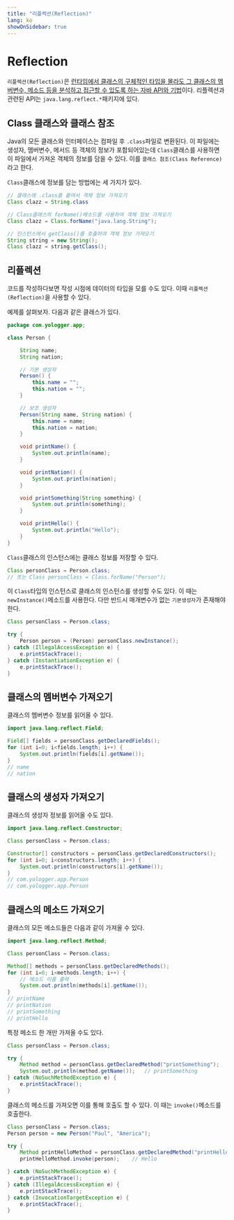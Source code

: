 ```yaml
---
title: "리플렉션(Reflection)"
lang: ko
showOnSidebar: true
---
```


# Reflection
`리플렉션(Reflection)`은 <u>런타임에서 클래스의 구체적인 타입을 몰라도 그 클래스의 멤버변수, 메소드 등을 분석하고 접근할 수 있도록 하는 자바 API와 기법</u>이다. 리플렉션과 관련된 API는 `java.lang.reflect.*`패키지에 있다.

## Class 클래스와 클래스 참조
Java의 모든 클래스와 인터페이스는 컴파일 후 `.class`파일로 변환된다. 이 파일에는 생성자, 멤버변수, 메서드 등 객체의 정보가 포함되어있는데 `Class`클래스를 사용하면 이 파일에서 가져온 객체의 정보를 담을 수 있다. 이를 `클래스 참조(Class Reference)`라고 한다.

`Class`클래스에 정보를 담는 방법에는 세 가지가 있다. 
``` java
// 클래스에 .class를 붙여서 객체 정보 가져오기
Class clazz = String.class
```
``` java
// Class클래스의 forName()메소드를 사용하여 객체 정보 가져오기
Class clazz = Class.forName("java.lang.String");
```
``` java
// 인스턴스에서 getClass()를 호출하여 객체 정보 가져오기
String string = new String();
Class clazz = string.getClass();
```

## 리플렉션
코드를 작성하다보면 작성 시점에 데이터의 타입을 모를 수도 있다. 이때 `리플렉션(Reflection)`을 사용할 수 있다. 

예제를 살펴보자. 다음과 같은 클래스가 있다.
``` java
package com.yologger.app;

class Person {

    String name;
    String nation;

    // 기본 생성자
    Person() {
        this.name = "";
        this.nation = "";
    }

    // 보조 생성자
    Person(String name, String nation) {
        this.name = name;
        this.nation = nation;
    }

    void printName() {
        System.out.println(name);
    }

    void printNation() {
        System.out.println(nation);
    }

    void printSomething(String something) {
        System.out.println(something);
    }

    void printHello() {
        System.out.println("Hello");
    }
}
```
`Class`클래스의 인스턴스에는 클래스 정보를 저장할 수 있다.
``` java
Class personClass = Person.class;
// 또는 Class personClass = Class.forName("Person");
```
이 `Class`타입의 인스턴스로 클래스의 인스턴스를 생성할 수도 있다. 이 때는 `newInstance()`메소드를 사용한다. 다만 반드시 매개변수가 없는 `기본생성자`가 존재해야 한다.
``` java
Class personClass = Person.class;

try {
    Person person = (Person) personClass.newInstance();
} catch (IllegalAccessException e) {
    e.printStackTrace();
} catch (InstantiationException e) {
    e.printStackTrace();
}
```
## 클래스의 멤버변수 가져오기
클래스의 멤버변수 정보를 읽어올 수 있다.
``` java
import java.lang.reflect.Field;

Field[] fields = personClass.getDeclaredFields();
for (int i=0; i<fields.length; i++) {
    System.out.println(fields[i].getName());
}
// name
// nation
```
## 클래스의 생성자 가져오기
클래스의 생성자 정보를 읽어올 수도 있다.
``` java
import java.lang.reflect.Constructor;

Class personClass = Person.class;

Constructor[] constructors = personClass.getDeclaredConstructors();
for (int i=0; i<constructors.length; i++) {
    System.out.println(constructors[i].getName());
}
// com.yologger.app.Person
// com.yologger.app.Person
```
## 클래스의 메소드 가져오기
클래스의 모든 메소드들은 다음과 같이 가져올 수 있다.
``` java
import java.lang.reflect.Method;

Class personClass = Person.class;

Method[] methods = personClass.getDeclaredMethods();
for (int i=0; i<methods.length; i++) {
    // 메소드 이름 출력
    System.out.println(methods[i].getName());
}
// printName
// printNation
// printSomething
// printHello
```
특정 메소드 한 개만 가져올 수도 있다.
``` java
Class personClass = Person.class;

try {
    Method method = personClass.getDeclaredMethod("printSomething");
    System.out.println(method.getName());   // printSomething
} catch (NoSuchMethodException e) {
    e.printStackTrace();
}
```

클래스의 메소드를 가져오면 이를 통해 호출도 할 수 있다. 이 때는 `invoke()`메소드를 호출한다.
``` java
Class personClass = Person.class;
Person person = new Person("Paul", "America");

try {
    Method printHelloMethod = personClass.getDeclaredMethod("printHello");
    printHelloMethod.invoke(person);    // Hello

} catch (NoSuchMethodException e) {
    e.printStackTrace();
} catch (IllegalAccessException e) {
    e.printStackTrace();
} catch (InvocationTargetException e) {
    e.printStackTrace();
}
```